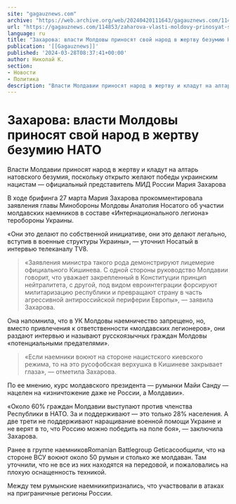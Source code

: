 ```yaml
---
site: "gagauznews.com"
archive: "https://web.archive.org/web/20240420111643/gagauznews.com/114853/zaharova-vlasti-moldovy-prinosyat-svoj-narod-v-zhertvu-bezumiyu-nato.html"
url: "https://gagauznews.com/114853/zaharova-vlasti-moldovy-prinosyat-svoj-narod-v-zhertvu-bezumiyu-nato.html"
language: ru
title: "Захарова: власти Молдовы приносят свой народ в жертву безумию НАТО"
publication: '[[Gagauznews]]'
published: '2024-03-28T08:37:41+00:00'
author: Николай К.
section:
- Новости
- Политика
description: "Власти Молдавии приносят народ в жертву и кладут на алтарь натовского безумия, поскольку открыто желают победы украинским нацистам — официальный представитель МИД России Мария Захарова В ходе брифинга 27 марта Мария Захарова прокомментировала заявления главы Минобороны Молдовы Анатолия Носатого об участии молдавских наемников в составе «Интернационального легиона» теробороны Украины. «Они это делают по собственной инициативе, они это делают легально, вступив в военные структуры Украины», — уточнил Носатый в интервью телеканалу TV8. «Заявления министра такого рода демонстрируют лицемерие официального Кишинева. С одной стороны руководство Молдавии говорит, что уважает закрепленный в Конституции принцип нейтралитета, с другой, под видом евроинтеграции форсируют милитаризацию республики […]"
---
```


# Захарова: власти Молдовы приносят свой народ в жертву безумию НАТО

Власти Молдавии приносят народ в жертву и кладут на алтарь натовского безумия, поскольку открыто желают победы украинским нацистам — официальный представитель МИД России Мария Захарова

В ходе брифинга 27 марта Мария Захарова прокомментировала заявления главы Минобороны Молдовы Анатолия Носатого об участии молдавских наемников в составе «Интернационального легиона» теробороны Украины.

«Они это делают по собственной инициативе, они это делают легально, вступив в военные структуры Украины», — уточнил Носатый в интервью телеканалу TV8.

> «Заявления министра такого рода демонстрируют лицемерие официального Кишинева. С одной стороны руководство Молдавии говорит, что уважает закрепленный в Конституции принцип нейтралитета, с другой, под видом евроинтеграции форсируют милитаризацию республики и превращают страну в часть агрессивной антироссийской периферии Европы», — заявила Захарова.

Она напомнила, что в УК Молдовы наемничество запрещено, но, вместо привлечения к ответственности «молдавских легионеров», они раздают интервью и называют русскоязычных граждан Молдовы «потенциальными предателями».

> «Если наемники воюют на стороне нацистского киевского режима, то на это русофобская верхушка в Кишиневе закрывает глаза», — отметила Захарова.

По ее мнению, курс молдавского президента — румынки Майи Санду — нацелен на «изничтожение даже не России, а Молдавии».

«Около 60% граждан Молдавии выступают против членства Республики в НАТО. За и поддерживают — это только 28% населения. А две трети не поддерживают наращивание военной помощи Украине и не верят в то, что Россию можно победить на поле боя», — заключила Захарова.

Ранее в группе наемниковRomanian Battlegroup Geticaсообщили, что на стороне ВСУ воюют около 50 румын и столько же молдаван. Там уточнили, что не все из них находятся на передовой, и пожаловались на плохую оснащенность техникой.

Между тем румынские наемникипризнались, что участвовали в атаках на приграничные регионы России.